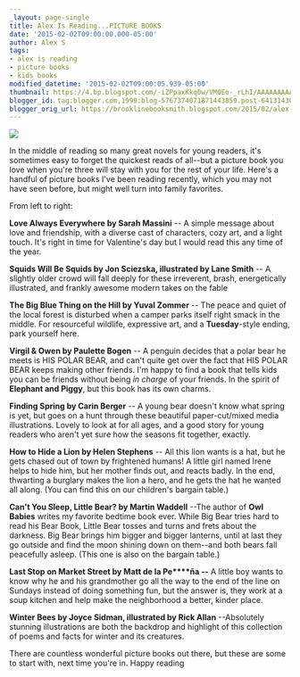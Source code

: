 ```yaml
---
_layout: page-single
title: Alex Is Reading...PICTURE BOOKS
date: '2015-02-02T09:00:00.000-05:00'
author: Alex S
tags:
- alex is reading
- picture books
- kids books
modified_datetime: '2015-02-02T09:00:05.939-05:00'
thumbnail: https://4.bp.blogspot.com/-iZPpaxKkq0w/VM0Eo-_rLhI/AAAAAAAAAEs/grArNlulbe8/s72-c/IMG_0090(1).JPG
blogger_id: tag:blogger.com,1999:blog-5767374071871443859.post-6413143070357599742
blogger_orig_url: https://brooklinebooksmith.blogspot.com/2015/02/alex-is-readingpicture-books.html
---
```

[![](https://4.bp.blogspot.com/-iZPpaxKkq0w/VM0Eo-_rLhI/AAAAAAAAAEs/grArNlulbe8/s1600/IMG_0090(1).JPG)](https://4.bp.blogspot.com/-iZPpaxKkq0w/VM0Eo-_rLhI/AAAAAAAAAEs/grArNlulbe8/s1600/IMG_0090(1).JPG)

In the middle of reading so many great novels for young readers, it's sometimes easy to forget the quickest reads of all--but a picture book you love when you're three will stay with you for the rest of your life. Here's a handful of picture books I've been reading recently, which you may not have seen before, but might well turn into family favorites.  

From left to right:  

**Love Always Everywhere by Sarah Massini** -- A simple message about love and friendship, with a diverse cast of characters, cozy art, and a light touch. It's right in time for Valentine's day but I would read this any time of the year.  

**Squids Will Be Squids by Jon Sciezska, illustrated by Lane Smith** -- A slightly older crowd will fall deeply for these irreverent, brash, energetically illustrated, and frankly awesome modern takes on the fable  

**The Big Blue Thing on the Hill by Yuval Zommer** -- The peace and quiet of the local forest is disturbed when a camper parks itself right smack in the middle. For resourceful wildlife, expressive art, and a **Tuesday**-style ending, park yourself here.  

**Virgil & Owen by Paulette Bogen** -- A penguin decides that a polar bear he meets is HIS POLAR BEAR, and can't quite get over the fact that HIS POLAR BEAR keeps making other friends. I'm happy to find a book that tells kids you can be friends without being _in charge_ of your friends. In the spirit of **Elephant and Piggy**, but this book has its own charms.  

**Finding Spring by Carin Berger** -- A young bear doesn't know what spring is yet, but goes on a hunt through these beautiful paper-cut/mixed media illustrations. Lovely to look at for all ages, and a good story for young readers who aren't yet sure how the seasons fit together, exactly.  

**How to Hide a Lion by Helen Stephens** -- All this lion wants is a hat, but he gets chased out of town by frightened humans! A little girl named Irene helps to hide him, but her mother finds out, and reacts badly. In the end, thwarting a burglary makes the lion a hero, and he gets the hat he wanted all along. (You can find this on our children's bargain table.)  

**Can't You Sleep, Little Bear? by Martin Waddell** --The author of **Owl Babies** writes my favorite bedtime book ever. While Big Bear tries hard to read his Bear Book, Little Bear tosses and turns and frets about the darkness. Big Bear brings him bigger and bigger lanterns, until at last they go outside and find the moon shining down on them--and both bears fall peacefully asleep. (This one is also on the bargain table.)  

**Last Stop on Market Street by Matt de la Pe****ña --** A little boy wants to know why he and his grandmother go all the way to the end of the line on Sundays instead of doing something fun, but the answer is, they work at a soup kitchen and help make the neighborhood a better, kinder place.  

**Winter Bees by Joyce Sidman, illustrated by Rick Allan** --Absolutely stunning illustrations are both the backdrop and highlight of this collection of poems and facts for winter and its creatures.  

There are countless wonderful picture books out there, but these are some to start with, next time you're in. Happy reading